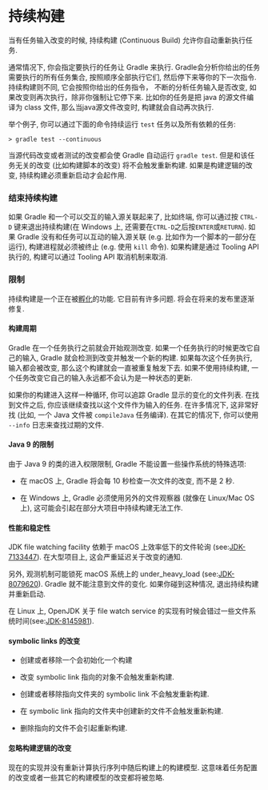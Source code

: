 # 持续构建

当有任务输入改变的时候, 持续构建 (Continuous Build) 允许你自动重新执行任务.

通常情况下, 你会指定要执行的任务让 Gradle 来执行. Gradle会分析你给出的任务需要执行的所有任务集合, 按照顺序全部执行它们, 然后停下来等你的下一次指令. 持续构建则不同, 它会按照你给出的任务指令， 不断的分析任务输入是否改变, 如果改变则再次执行，除非你强制让它停下来. 比如你的任务是把 java 的源文件编译为 class 文件, 那么当java源文件改变时, 构建就会自动再次执行.

举个例子, 你可以通过下面的命令持续运行 `test` 任务以及所有依赖的任务:

```
> gradle test --continuous
```

当源代码改变或者测试的改变都会使 Gradle 自动运行 `gradle test`. 但是和该任务无关的改变 \(比如构建脚本的改变\) 将不会触发重新构建. 如果是构建逻辑的改变, 持续构建必须重新启动才会起作用.

### 结束持续构建

如果 Gradle 和一个可以交互的输入源关联起来了, 比如终端, 你可以通过按 `CTRL-D` 键来退出持续构建\(在 Windows 上, 还需要在`CTRL-D`之后按`ENTER`或`RETURN`\). 如果 Gradle 没有和任务可以互动的输入源关联 \(e.g. 比如作为一个脚本的一部分在运行\), 构建进程就必须被终止 \(e.g. 使用 `kill` 命令\). 如果构建是通过 Tooling API 执行的, 构建可以通过 Tooling API 取消机制来取消.

### 限制

持续构建是一个正在被[孵化](https://docs.gradle.org/4.6/userguide/feature_lifecycle.html)的功能. 它目前有许多问题. 将会在将来的发布里逐渐修复.

#### 构建周期

Gradle 在一个任务执行之前就会开始观测改变. 如果一个任务执行的时候更改它自己的输入, Gradle 就会检测到改变并触发一个新的构建. 如果每次这个任务执行, 输入都会被改变, 那么这个构建就会一直被重复触发下去. 如果不使用持续构建, 一个任务改变它自己的输入永远都不会认为是一种状态的更新. 

如果你的构建进入这样一种循环, 你可以追踪 Gradle 显示的变化的文件列表. 在找到文件之后, 你应该继续查找以这个文件作为输入的任务. 在许多情况下, 这非常好找 \(比如, 一个 Java 文件被 `compileJava` 任务编译\). 在其它的情况下, 你可以使用 `--info` 日志来查找过期的文件.

#### Java 9 的限制

由于 Java 9 的类的进入权限限制, Gradle 不能设置一些操作系统的特殊选项:

* 在 macOS 上, Gradle 将会每 10 秒检查一次文件的改变, 而不是 2 秒.

* 在 Windows 上, Gradle 必须使用另外的文件观察器 \(就像在 Linux/Mac OS 上\), 这可能会引起在部分大项目中持续构建无法工作.

#### 性能和稳定性

JDK file watching facility 依赖于 macOS 上效率低下的文件轮询 \(see:[JDK-7133447](https://bugs.openjdk.java.net/browse/JDK-7133447)\). 在大型项目上, 这会严重延迟关于改变的通知.

另外, 观测机制可能锁死 macOS 系统上的 under_heavy_load \(see:[JDK-8079620](https://bugs.openjdk.java.net/browse/JDK-8079620)\). Gradle 就不能注意到文件的变化. 如果你碰到这种情况, 退出持续构建并重新启动.

在 Linux 上, OpenJDK 关于 file watch service 的实现有时候会错过一些文件系统时间\(see:[JDK-8145981](https://bugs.openjdk.java.net/browse/JDK-8145981)\).

#### symbolic links 的改变

* 创建或者移除一个会初始化一个构建

* 改变 symbolic link 指向的对象不会触发重新构建.

* 创建或者移除指向文件夹的 symbolic link 不会触发重新构建.

* 在 symbolic link 指向的文件夹中创建新的文件不会触发重新构建.

* 删除指向的文件不会引起重新构建.

#### 忽略构建逻辑的改变

现在的实现并没有重新计算执行序列中随后构建上的构建模型. 这意味着任务配置的改变或者一些其它的构建模型的改变都将被忽略.

